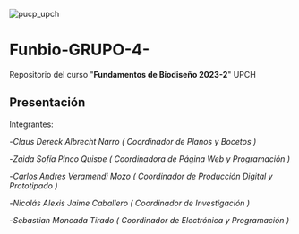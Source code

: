 ![pucp_upch](https://github.com/Sebas312431/Funbio-GRUPO-4-/assets/143019044/11b298ef-4331-4d34-9643-bca3bb04df60)

# Funbio-GRUPO-4-

Repositorio del curso "**Fundamentos de Biodiseño 2023-2**" UPCH

## Presentación 


Integrantes:  

-*Claus Dereck Albrecht Narro ( Coordinador de Planos y Bocetos )*

-*Zaida Sofía Pinco Quispe ( Coordinadora de Página Web y Programación )*

-*Carlos Andres Veramendi Mozo ( Coordinador de Producción Digital y Prototipado )*

-*Nicolás Alexis Jaime Caballero ( Coordinador de Investigación )*

-*Sebastian Moncada Tirado ( Coordinador de Electrónica y Programación )*
